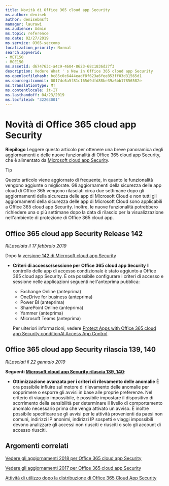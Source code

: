 ```yaml
---
title: Novità di Office 365 cloud app Security
ms.author: deniseb
author: denisebmsft
manager: laurawi
ms.audience: Admin
ms.topic: reference
ms.date: 02/27/2019
ms.service: O365-seccomp
localization_priority: Normal
search.appverid:
- MET150
- MOE150
ms.assetid: d674763c-a4c9-4604-8623-68c1836d27f3
description: Vedere What ' s New in Office 365 cloud app Security
ms.openlocfilehash: bc85c0c6444eadf8f623a6fee853ff03d31565d1
ms.sourcegitcommit: 0017dc6a5f81c165d9dfd88be39a6bb17856582e
ms.translationtype: MT
ms.contentlocale: it-IT
ms.lasthandoff: 04/23/2019
ms.locfileid: "32263001"
---
```

# <a name="what-is-new-in-office-365-cloud-app-security"></a>Novità di Office 365 cloud app Security

**Riepilogo** Leggere questo articolo per ottenere una breve panoramica degli aggiornamenti e delle nuove funzionalità di Office 365 cloud app Security, che è alimentato da [Microsoft cloud app Security](https://aka.ms/whatiscas).
  
> [!TIP]
> Questo articolo viene aggiornato di frequente, in quanto le funzionalità vengono aggiunte o migliorate. Gli aggiornamenti della sicurezza delle app cloud di Office 365 vengono rilasciati circa due settimane dopo gli aggiornamenti della sicurezza delle app di Microsoft Cloud e non tutti gli aggiornamenti della sicurezza delle app di Microsoft Cloud sono applicabili a Office 365 cloud app Security. Inoltre, le nuove funzionalità potrebbero richiedere una o più settimane dopo la data di rilascio per la visualizzazione nell'ambiente di protezione di Office 365 cloud app.

## <a name="office-365-cloud-app-security-release-142"></a>Office 365 cloud app Security Release 142

*RiLasciata il 17 febbraio 2019*

Dopo la [versione 142 di Microsoft cloud app Security](https://docs.microsoft.com/en-us/cloud-app-security/release-notes#cloud-app-security-release-142)

- **Criteri di accesso/sessione per Office 365 cloud app Security** Il controllo delle app di accesso condizionale è stato aggiunto a Office 365 cloud app Security. È ora possibile configurare i criteri di accesso e sessione nelle applicazioni seguenti nell'anteprima pubblica:
    - Exchange Online (anteprima)
    - OneDrive for business (anteprima)
    - Power BI (anteprima)
    - SharePoint Online (anteprima)
    - Yammer (anteprima)
    - Microsoft Teams (anteprima)

    Per ulteriori informazioni, vedere [Protect Apps with Office 365 cloud app Security conditionAl Access App Control](ocas-conditional-access-app-control.md).

## <a name="office-365-cloud-app-security-releases-139-140"></a>Office 365 cloud app Security rilascia 139, 140

*RiLasciati il 22 gennaio 2019*

**Seguenti [Microsoft cloud app Security rilascia 139, 140](https://docs.microsoft.com/cloud-app-security/release-notes#cloud-app-security-release-139-140)**:

- **Ottimizzazione avanzata per i criteri di rilevamento delle anomalie** È ora possibile influire sul motore di rilevamento delle anomalie per sopprimere o esporre gli avvisi in base alle proprie preferenze. Nel criterio di viaggio impossibile, è possibile impostare il dispositivo di scorrimento della sensibilità per determinare il livello di comportamento anomalo necessario prima che venga attivato un avviso. È inoltre possibile specificare se gli avvisi per le attività provenienti da paesi non comuni, indirizzi IP anonimi, indirizzi IP sospetti e viaggi impossibili devono analizzare gli accessi non riusciti e riusciti o solo gli account di accesso riusciti. 

## <a name="related-topics"></a>Argomenti correlati

[Vedere gli aggiornamenti 2018 per Office 365 cloud app Security](new-in-office-365-cas-2018.md)

[Vedere gli aggiornamenti 2017 per Office 365 cloud app Security](new-in-office-365-cas-2017.md)
    
[Attività di utilizzo dopo la distribuzione di Office 365 Cloud App Security](utilization-activities-for-ocas.md)